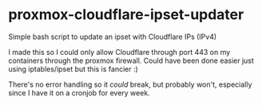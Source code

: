 # proxmox-cloudflare-ipset-updater
Simple bash script to update an ipset with Cloudflare IPs (IPv4)

I made this so I could only allow Cloudflare through port 443 on my containers through the proxmox firewall. Could have been done easier just using iptables/ipset but this is fancier :)

There's no error handling so it *could* break, but probably won't, especially since I have it on a cronjob for every week.
